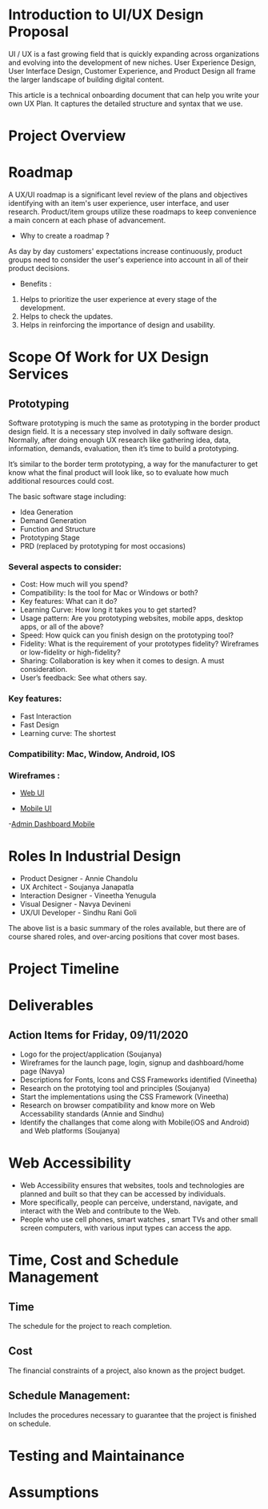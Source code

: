 # Introduction to UI/UX Design Proposal
UI / UX is a fast growing field that is quickly expanding across organizations and evolving into the development of new niches. User Experience Design, User Interface Design, Customer Experience, and Product Design all frame the larger landscape of building digital content.

This article is a technical onboarding document that can help you write your own UX Plan. It captures the detailed structure and syntax that we use.
# Project Overview
# Roadmap

A UX/UI roadmap is a significant level review of the plans and objectives identifying with an item's user experience, user interface, and user research. Product/item groups utilize these roadmaps to keep convenience a main concern at each phase of advancement. 

- Why to create a roadmap ?

As day by day customers' expectations increase continuously, product groups need to consider the user's experience into account in all of their product decisions.

- Benefits :

1. Helps to prioritize the user experience at every stage of the development.
1. Helps to check the updates.
1. Helps in reinforcing the importance of design and usability. 

# Scope Of Work for UX Design Services
## Prototyping
Software prototyping is much the same as prototyping in the border product design field. It is a necessary step involved in daily software design. Normally, after doing enough UX research like gathering idea, data, information, demands, evaluation, then it’s time to build a prototyping.

It’s similar to the border term prototyping, a way for the manufacturer to get know what the final product will look like, so to evaluate how much additional resources could cost.

The basic software stage including:
- Idea Generation
- Demand Generation
- Function and Structure
- Prototyping Stage
- PRD (replaced by prototyping for most occasions)

### Several aspects to consider:
- Cost: How much will you spend?
- Compatibility: Is the tool for Mac or Windows or both?
- Key features: What can it do?
- Learning Curve: How long it takes you to get started?
- Usage pattern: Are you prototyping websites, mobile apps, desktop apps, or all of the above?
- Speed: How quick can you finish design on the prototyping tool?
- Fidelity: What is the requirement of your prototypes fidelity? Wireframes or low-fidelity or high-fidelity?
- Sharing: Collaboration is key when it comes to design. A must consideration.
- User’s feedback: See what others say.

### Key features:
- Fast Interaction
- Fast Design
- Learning curve: The shortest

### Compatibility: Mac, Window, Android, IOS

### Wireframes :

- [Web UI](https://xd.adobe.com/view/1dfb8c5e-6714-428e-6813-ceed7f8de535-6bca/screen/2d4265b0-0c13-4b9d-ba94-4dd6701156f2)

- [Mobile UI](https://xd.adobe.com/view/64cbfb4c-2c05-40eb-5c30-bae44fa3b9d4-12fa/screen/fab92490-6d21-4829-9a52-9728726feba3)

-[Admin Dashboard Mobile](https://app.moqups.com/SgvoYP22gt/view/page/a78a4832f)

# Roles In Industrial Design

- Product Designer - Annie Chandolu
- UX Architect - Soujanya Janapatla
- Interaction Designer - Vineetha Yenugula
- Visual Designer - Navya Devineni
- UX/UI Developer - Sindhu Rani Goli

The above list is a basic summary of the roles available, but there are of course shared roles, and over-arcing positions that cover most bases.

# Project Timeline
# Deliverables
## Action Items for Friday, 09/11/2020
- Logo for the project/application (Soujanya)
- Wireframes for the launch page, login, signup and dashboard/home page (Navya)
- Descriptions for Fonts, Icons and CSS Frameworks identified (Vineetha)
- Research on the prototying tool and principles (Soujanya)
- Start the implementations using the CSS Framework (Vineetha)
- Research on browser compatibility and know more on Web Accessability standards (Annie and Sindhu)
- Identify the challanges that come along with Mobile(iOS and Android) and Web platforms (Soujanya)

# Web Accessibility
- Web Accessibility ensures that websites, tools and technologies are planned and built so that they can be accessed by individuals.
- More specifically, people can perceive, understand, navigate, and interact with the Web and contribute to the Web.
- People who use cell phones, smart watches , smart TVs and other small screen computers, with various input types can access the app.


# Time, Cost and Schedule Management
## Time 
The schedule for the project to reach completion.
## Cost
The financial constraints of a project, also known as the project budget.
## Schedule Management: 
Includes the procedures necessary to guarantee that the project is finished on schedule.

# Testing and Maintainance
# Assumptions












